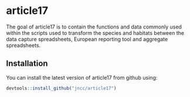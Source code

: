 
<!-- README.md is generated from README.Rmd. Please edit that file -->
article17
=========

The goal of article17 is to contain the functions and data commonly used within the scripts used to transform the species and habitats between the data capture spreadsheets, European reporting tool and aggregate spreadsheets.

Installation
------------

You can install the latest version of article17 from github using:

``` r
devtools::install_github("jncc/article17")
```
